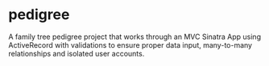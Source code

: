 # pedigree
A family tree pedigree project that works through an MVC Sinatra App using ActiveRecord with validations to ensure proper data input,  many-to-many relationships and isolated user accounts.  
